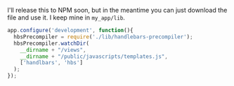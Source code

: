 
I'll release this to NPM soon, but in the meantime you can just download the file and use it.
I keep mine in ```my_app/lib```.

```javascript
app.configure('development', function(){
  hbsPrecompiler = require('./lib/handlebars-precompiler');
  hbsPrecompiler.watchDir(
    __dirname + "/views",
    __dirname + "/public/javascripts/templates.js",
    ['handlbars', 'hbs']
  );
});
```